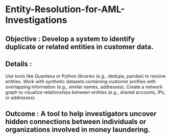 # Entity-Resolution-for-AML-Investigations

## Objective : Develop a system to identify duplicate or related entities in customer data.

## Details :
Use tools like Quantexa or Python libraries (e.g., dedupe, pandas) to resolve entities.
Work with synthetic datasets containing customer profiles with overlapping information (e.g., similar names, addresses).
Create a network graph to visualize relationships between entities (e.g., shared accounts, IPs, or addresses).
 
 
 
## Outcome : A tool to help investigators uncover hidden connections between individuals or organizations involved in money laundering.

